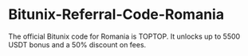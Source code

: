 # Bitunix-Referral-Code-Romania
The official Bitunix code for Romania is TOPTOP. It unlocks up to 5500 USDT bonus and a 50% discount on fees.
